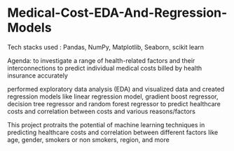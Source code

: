 # Medical-Cost-EDA-And-Regression-Models

Tech stacks used : Pandas, NumPy, Matplotlib, Seaborn, scikit learn

Agenda: to investigate a range of health-related factors and their interconnections to predict individual medical costs billed by health insurance accurately

performed exploratory data analysis (EDA) and visualized data and created regression models like linear regression model, gradient boost regressor, decision tree regressor and random forest regressor to predict healthcare costs and correlation between costs and various reasons/factors

This project protraits the potential of machine learning techniques in predicting healthcare costs and correlation between different factors like age, gender, smokers or non smokers, region, and more
